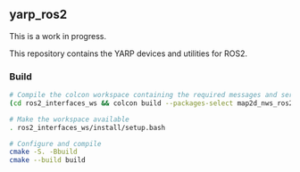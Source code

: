 yarp_ros2
---------

This is a work in progress.

This repository contains the YARP devices and utilities for ROS2.

### Build


~~~bash
# Compile the colcon workspace containing the required messages and services
(cd ros2_interfaces_ws && colcon build --packages-select map2d_nws_ros2_msgs)

# Make the workspace available
. ros2_interfaces_ws/install/setup.bash

# Configure and compile
cmake -S. -Bbuild
cmake --build build
~~~
